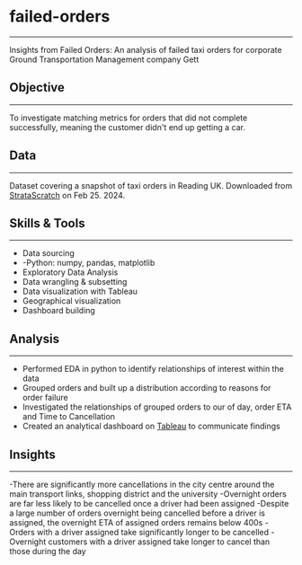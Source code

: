 # failed-orders
---
Insights from Failed Orders: An analysis of failed taxi orders for corporate Ground Transportation Management company Gett

## Objective
---
To investigate matching metrics for orders that did not complete successfully, meaning the customer didn't end up getting a car. 

## Data
---
Dataset covering a snapshot of taxi orders in Reading UK. Downloaded from [StrataScratch](https://platform.stratascratch.com/data-projects/insights-failed-orders) on Feb 25. 2024.

## Skills & Tools
---
- Data sourcing
- -Python: numpy, pandas, matplotlib
- Exploratory Data Analysis
- Data wrangling & subsetting
- Data visualization with Tableau
- Geographical visualization
- Dashboard building

## Analysis
---
- Performed EDA  in python to identify relationships of interest within the data
- Grouped orders and built up a distribution according to reasons for order failure
- Investigated the relationships of grouped orders to our of day, order ETA and Time to Cancellation
- Created an analytical dashboard on [Tableau](https://public.tableau.com/views/InsightsfromFailedTaxiOrders_17097075758860/InsightsfromFailedOrders?:language=en-US&:sid=&:display_count=n&:origin=viz_share_link) to communicate findings

## Insights
---
-There are significantly more cancellations in the city centre around the main transport links, shopping district and the university
-Overnight orders are far less likely to be cancelled once a driver had been assigned
-Despite a large number of orders overnight being cancelled before a driver is assigned, the overnight ETA of assigned orders remains below 400s
-Orders with a driver assigned take significantly longer to be cancelled
-Overnight customers with a driver assigned take longer to cancel than those during the day

  
